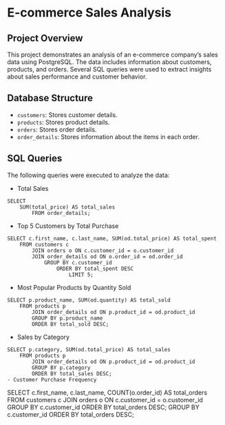 # E-commerce Sales Analysis

## Project Overview
This project demonstrates an analysis of an e-commerce company’s sales data using PostgreSQL. The data includes information about customers, products, and orders. Several SQL queries were used to extract insights about sales performance and customer behavior.

## Database Structure
- `customers`: Stores customer details.
- `products`: Stores product details.
- `orders`: Stores order details.
- `order_details`: Stores information about the items in each order.

## SQL Queries
The following queries were executed to analyze the data:
- Total Sales
```
SELECT 
	SUM(total_price) AS total_sales
		FROM order_details;
```

- Top 5 Customers by Total Purchase
```
SELECT c.first_name, c.last_name, SUM(od.total_price) AS total_spent
	FROM customers c
		JOIN orders o ON c.customer_id = o.customer_id
		JOIN order_details od ON o.order_id = od.order_id
			GROUP BY c.customer_id
				ORDER BY total_spent DESC
					LIMIT 5;
```

- Most Popular Products by Quantity Sold
```
SELECT p.product_name, SUM(od.quantity) AS total_sold
	FROM products p
		JOIN order_details od ON p.product_id = od.product_id
		GROUP BY p.product_name
		ORDER BY total_sold DESC;
```

- Sales by Category
```
SELECT p.category, SUM(od.total_price) AS total_sales
	FROM products p
		JOIN order_details od ON p.product_id = od.product_id
		GROUP BY p.category
		ORDER BY total_sales DESC;
- Customer Purchase Frequency
```
SELECT c.first_name, c.last_name, COUNT(o.order_id) AS total_orders
	FROM customers c
		JOIN orders o ON c.customer_id = o.customer_id
		GROUP BY c.customer_id
		ORDER BY total_orders DESC;
		GROUP BY c.customer_id
		ORDER BY total_orders DESC;
```
